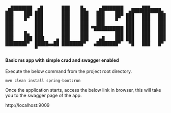 <pre>
 ▄████████  ▄█       ███    █▄     ▄████████   ▄▄▄▄███▄▄▄▄      ▄████████ ███▄▄▄▄   
███    ███ ███       ███    ███   ███    ███ ▄██▀▀▀███▀▀▀██▄   ███    ███ ███▀▀▀██▄ 
███    █▀  ███       ███    ███   ███    █▀  ███   ███   ███   ███    ███ ███   ███ 
███        ███       ███    ███   ███        ███   ███   ███   ███    ███ ███   ███ 
███        ███       ███    ███ ▀███████████ ███   ███   ███ ▀███████████ ███   ███ 
███    █▄  ███       ███    ███          ███ ███   ███   ███   ███    ███ ███   ███ 
███    ███ ███▌    ▄ ███    ███    ▄█    ███ ███   ███   ███   ███    ███ ███   ███ 
████████▀  █████▄▄██ ████████▀   ▄████████▀   ▀█   ███   █▀    ███    █▀   ▀█   █▀  
           ▀                                                                        
</pre>

#### Basic ms app with simple crud and swagger enabled

Execute the below command from the project root directory.

``` 
mvn clean install spring-boot:run
```

Once the application starts, access the below link in browser, this will take you to the swagger page of the app.

http://localhost:9009

